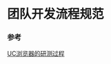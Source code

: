 # 团队开发流程规范

### 参考
[UC浏览器的研测过程](https://juejin.im/entry/5a7bd94af265da4e777f9745?utm_source=gold_browser_extension)

